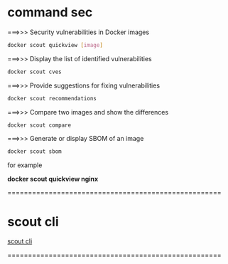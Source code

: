 # command sec

===>>> Security vulnerabilities in Docker images
```bash
docker scout quickview [image]
```

===>>> Display the list of identified vulnerabilities
```bash
docker scout cves
```

===>>> Provide suggestions for fixing vulnerabilities
```bash
docker scout recommendations
```

===>>> Compare two images and show the differences
```bash
docker scout compare
```

===>>> Generate or display SBOM of an image
```bash
docker scout sbom
```

for example

**docker scout quickview nginx**

====================================================

# scout cli

[ scout cli ](https://github.com/docker/scout-cli/releases)

====================================================
